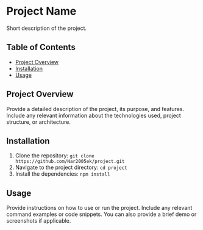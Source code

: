 # Project Name

Short description of the project.

## Table of Contents

- [Project Overview](#project-overview)
- [Installation](#installation)
- [Usage](#usage)

## Project Overview

Provide a detailed description of the project, its purpose, and features. Include any relevant information about the technologies used, project structure, or architecture.

## Installation

1. Clone the repository: `git clone https://github.com/Nar2005ek/project.git`
2. Navigate to the project directory: `cd project`
3. Install the dependencies: `npm install`

## Usage

Provide instructions on how to use or run the project. Include any relevant command examples or code snippets. You can also provide a brief demo or screenshots if applicable.


